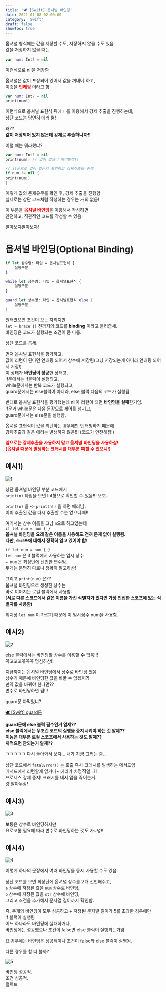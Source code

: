 ```yaml
---
title: '🕊 [Swift] 옵셔널 바인딩'
date: 2021-01-08 02:00:00
category: 'Swift'
draft: false
showToc: true
---
```


옵셔널 형식에는 값을 저장할 수도, 저장하지 않을 수도 있음  
값을 저장하지 않을 때는

```swift
var num: Int? = nil
```

이런식으로 nil을 저장함

옵셔널은 값이 포장되어 있어서 값을 꺼내야 하고,  
이것을 <span style="color: red;">**언래핑**</span> 이라고 함

```swift
var num: Int? = nil
print(num!)
```

이런식으로 옵셔널 표현식 뒤에 `!` 를 이용해서 강제 추출을 진행하는데,  
상단 코드는 당연히 에러 뿜!

왜??  
**값이 저장되어 있지 않은데 강제로 추출하니까!!**

이럴 때는 뭐라했냐?

```swift
var num: Int? = nil
print(num!) // 값이 없으니 에러발생!!

// if문으로 값이 있는지 확인하고 강제추출을 진행
if num != nil {
print(num!)
}
```

이렇게 값의 존재유무를 확인 후, 강제 추출을 진행함  
실제로는 상단 코드처럼 작성하는 경우는 거의 없음!

이 부분을 <span style="color: red;">**옵셔널 바인딩**</span>을 이용해서 작성하면  
안전하고, 직관적인 코드를 작성할 수 있음.

알아보쟈알아보쟈!

# 옵셔널 바인딩(Optional Binding)

```swift
if let 상수명: 타입 = 옵셔널표현식 {
    실행구문
}

while let 상수명: 타입 = 옵셔널표현식 {
    실행구문
}

guard let 상수명: 타입 = 옵셔널표현식 else {
    실행구문
}
```

원래였으면 조건이 오는 자리지만  
`let ~ brace {}` 전까지의 코드를 **binding** 이라고 불러줍세.  
바인딩은 코드가 실행되는 조건이 좀 다름.

상단 코드를 봅세.

먼저 옵셔널 표현식을 평가하고,  
값이 리턴이 된다면 언래핑 되어서 상수에 저장됨(그냥 저장되는게 아니라 언래핑 되어서 저장!)  
이 상태가 **바인딩이 성공**한 상태고,  
if문에서는 if블럭이 실행되고,  
while문에서는 반복 코드가 실행되고,  
guard문에서는 else블럭이 아니라, else 블럭 다음의 코드가 실행됨

반대로 옵셔널 표현식을 평가했는데 nil이 리턴이 되면 **바인딩을 실패**한거임.  
if문과 while문은 다음 문장으로 제어를 넘기고,  
guard문에서는 else문을 실행함.

옵셔널 표현식이 값을 리턴하는 경우에만 언래핑하기 때문에  
강제추출과 같은 에러는 발생하지 않음!!! (코드가 안전해짐!)

<span style="color: red;">**앞으로는 강제추출을 사용하지 말고 옵셔널 바인딩을 사용하삼!  
(옵셔널 때문에 발생하는 크래시를 대부분 피할 수 있으니!)**</span>

## 예시1)

![1](https://user-images.githubusercontent.com/55340876/110230261-11a57000-7f53-11eb-9976-87b89b7c60bc.png)

상단 옵셔널 바인딩 부분 코드에서  
`print(n)` 타입을 보면 Int형으로 확인할 수 있음!!! 오호..

`print(n)` 을 -> `print(n!)` 을 하면 에러남.  
이미 추출된 값을 다시 추출할 수는 없으니께!!

여기서는 상수 이름을 그냥 `n`으로 하고있는데  
`if let num = num { }`  
**옵셔널 바인딩을 요래 같은 이름을 사용해도 전혀 문제 없이 실행됨.  
다만, 스코프에 대해서 정확히 알고 있어야 함!**

`if let num = num { }`  
`let num` 은 if 블럭에서 사용하는 임시 상수  
`= num` 은 최상단에 선언한 변수임.  
두개는 분명히 다르니 정확히 알고하삼!

그리고 `print(num)` 은??  
옵셔널 바인딩으로 생성한 상수는  
바로 이어지는 로컬 블럭에서 사용함.  
(**서로 다른 스코프에서 같은 이름을 가진 식별자가 있다면 가장 인접한 스코프에 있는 식별자를 사용함)**

위치상 `let num` 이 가깝기 때문에 이 임시상수 num을 사용함.

## 예시2)

![2](https://user-images.githubusercontent.com/55340876/110230258-110cd980-7f53-11eb-9570-7cdc674030a4.png)

else 블럭에서는 바인딩할 상수를 이용할 수 없음!!!  
꼭고꼬꼬꼮꼭꼭 명심하삼!!

지금까지는 옵셔널 바인딩에서 상수로 바인딩 했음  
상수기 때문에 바인딩한 값을 바꿀 수 없겠지?!  
만약 값을 바꿔야 한다면??  
변수로 바인딩하면 됨!!!

guard문 까먹었니?

[🕊 [Swift] guard문](https://chajinjoo.netlify.app/Swift/20210107_guard/)

**guard문에 else 블럭 필수인거 알제??  
else 블럭에서는 무조건 코드의 실행을 중지시켜야 하는 것 알제??  
이놈은 대부분 로컬 스코프에서 사용하는 것도 알제??  
까먹으면 안되는거 알제??**

ㅋㅋㅋㅋㅋ 다시 돌아와서 보쟈... 내가 지금 그러는 중...

상단 코드에서 `fatalError()` 는 호출 즉시 크래시를 발생하는 메서드임  
메서드에서 리턴할게 없거나~ 에러가 치명적일 때!  
프로세스 강제 중지! 크래시를 내서 앱을 죽이는거.  
걍 알아두삼!

## 예시3)

![3](https://user-images.githubusercontent.com/55340876/110230257-10744300-7f53-11eb-9884-47aa7245b646.png)

보통은 상수로 바인딩하지만  
요로코롬 필요에 따라 변수로 바인딩하는 것도 가~넝!!

## 예시4)

![4](https://user-images.githubusercontent.com/55340876/110230256-0fdbac80-7f53-11eb-9fa8-d0bd470c9112.png)

이렇게 하나의 문장에서 여러 바인딩을 동시 사용할 수도 있음

상단 코드를 보면 최상단에 옵셔널 상수를 2개 선언해주고,  
`a` 상수에 저장된 값을 `num` 상수로 바인딩,  
`b` 상수에 저장된 값을 `str` 상수에 바인딩,  
그리고 조건을 추가해서 문자열 길이까지 확인함.

즉, 두개의 바인딩이 모두 성공하고 + 저장된 문자열 길이가 5를 초과한 경우에만  
if 블럭이 실행됨  
어느 하나라도 바인딩에 실패하거나,  
바인딩에는 성공했으나 조건이 false면 else 블럭이 실행되는거임.

요 경우에는 바인딩은 성공적이나 조건이 false라 else 블럭이 실행됨.

다른 경우를 함 더 볼까?

![5](https://user-images.githubusercontent.com/55340876/110230255-0e11e900-7f53-11eb-95b1-fbe08930cb47.png)

바인딩 성공적.  
조건 성공적.  
펄펙ㅌ
